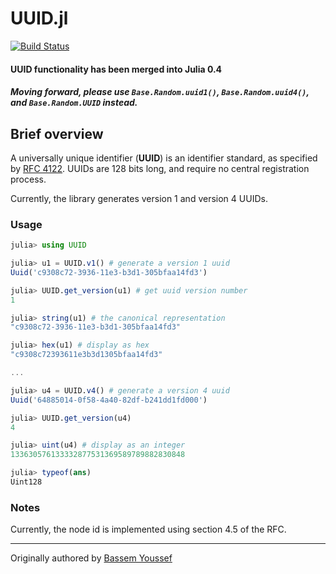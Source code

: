 # UUID.jl
[![Build Status](https://travis-ci.org/JuliaArchive/UUID.jl.png?branch=master)](https://travis-ci.org/JuliaArchive/UUID.jl)

#### UUID functionality has been merged into Julia 0.4
##### Moving forward, please use `Base.Random.uuid1()`, `Base.Random.uuid4()`, and `Base.Random.UUID` instead.

## Brief overview

A universally unique identifier (**UUID**) is an identifier standard, as specified by [RFC 4122](http://www.ietf.org/rfc/rfc4122.txt). UUIDs are 128 bits long, and require no central registration process.

Currently, the library generates version 1 and version 4 UUIDs.

### Usage

```julia
julia> using UUID

julia> u1 = UUID.v1() # generate a version 1 uuid
Uuid('c9308c72-3936-11e3-b3d1-305bfaa14fd3')

julia> UUID.get_version(u1) # get uuid version number
1

julia> string(u1) # the canonical representation
"c9308c72-3936-11e3-b3d1-305bfaa14fd3"

julia> hex(u1) # display as hex
"c9308c72393611e3b3d1305bfaa14fd3"

...

julia> u4 = UUID.v4() # generate a version 4 uuid
Uuid('64885014-0f58-4a40-82df-b241dd1fd000')

julia> UUID.get_version(u4)
4

julia> uint(u4) # display as an integer
133630576133332877531369589789882830848

julia> typeof(ans)
Uint128
```

### Notes
Currently, the node id is implemented using section 4.5 of the RFC.

-------

Originally authored by [Bassem Youssef](https://github.com/bass3m)
